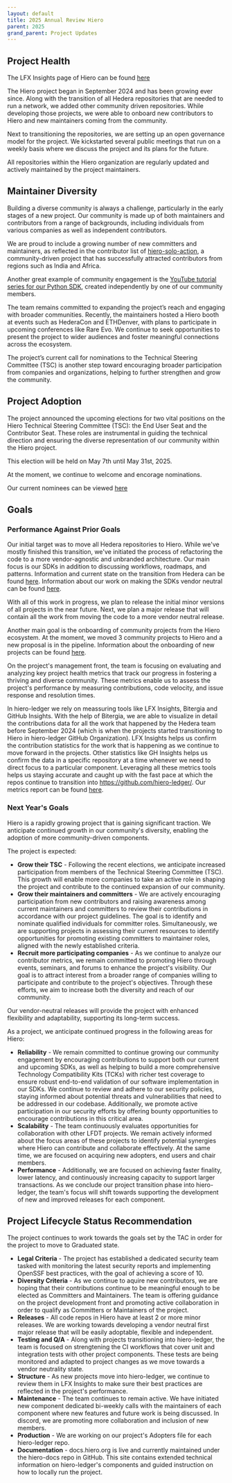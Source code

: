```yaml
---
layout: default
title: 2025 Annual Review Hiero
parent: 2025
grand_parent: Project Updates
---
```


## Project Health

The LFX Insights page of Hiero can be found [here](https://insights.lfx.linuxfoundation.org/foundation/lf-decentralized-trust/overview/github?project=hiero)

The Hiero project began in September 2024 and has been growing ever since.
Along with the transition of all Hedera repositories that are needed to run a network, we added  other community driven repositories.
While developing those projects, we were able to onboard new contributors to Hiero and new maintainers coming from the community.

Next to transitioning the repositories, we are setting up an open governance model for the project.
We kickstarted several public meetings that run on a weekly basis where we discuss the project and its plans for the future.

All repositories within the Hiero organization are regularly updated and actively maintained by the project maintainers.

## Maintainer Diversity

Building a diverse community is always a challenge, particularly in the early stages of a new project. Our community is made up of both maintainers and contributors from a range of backgrounds, including individuals from various companies as well as independent contributors.

We are proud to include a growing number of new committers and maintainers, as reflected in the contributor list of [hiero-solo-action](https://github.com/hiero-ledger/hiero-solo-action), a community-driven project that has successfully attracted contributors from regions such as India and Africa.

Another great example of community engagement is the [YouTube tutorial series for our Python SDK](https://www.youtube.com/playlist?list=PL6uVtTx-oqY8V-HBfenONJrsA0Z8xJymX), created independently by one of our community members.

The team remains committed to expanding the project’s reach and engaging with broader communities. Recently, the maintainers hosted a Hiero booth at events such as HederaCon and ETHDenver, with plans to participate in upcoming conferences like Rare Evo. We continue to seek opportunities to present the project to wider audiences and foster meaningful connections across the ecosystem.

The project’s current call for nominations to the Technical Steering Committee (TSC) is another step toward encouraging broader participation from companies and organizations, helping to further strengthen and grow the community.

## Project Adoption

The project announced the upcoming elections for two vital positions on the Hiero Technical Steering Committee (TSC): the End User Seat and the Contributor Seat.
These roles are instrumental in guiding the technical direction and ensuring the diverse representation of our community within the Hiero project.

This election will be held on May 7th until May 31st, 2025.

At the moment, we continue to welcome and encorage nominations.

Our current nominees can be viewed [here](https://github.com/hiero-ledger/governance/tree/main/elections/nominees/mar-2025-election)

## Goals

### Performance Against Prior Goals

Our initial target was to move all Hedera repositories to Hiero.
While we've mostly finished this transition, we've initiated the process of refactoring the code to a more vendor-agnostic and unbranded architecture.
Our main focus is our SDKs in addition to discussing workflows, roadmaps, and patterns.
Information and current state on the transition from Hedera can be found [here](https://github.com/hiero-ledger/hiero/blob/main/transition.md).
Information about our work on making the SDKs vendor neutral can be found [here](https://github.com/hiero-ledger/hiero/blob/main/blog/2025-03-17-sdk-workflows.md).

With all of this work in progress, we plan to release the initial minor versions of all projects in the near future.
Next, we plan a major release that will contain all the work from moving the code to a more vendor neutral release.

Another main goal is the onboarding of community projects from the Hiero ecosystem.
At the moment, we moved 3 community projects to Hiero and a new proposal is in the pipeline.
Information about the onboarding of new projects can be found [here](https://github.com/hiero-ledger/hiero/blob/main/community-transition.md).

On the project's management front, the team is focusing on evaluating and analyzing key project health metrics that track our progress in fostering a thriving and diverse community.
These metrics enable us to assess the project's performance by measuring contributions, code velocity, and issue response and resolution times.

In hiero-ledger we rely on meassuring tools like LFX Insights, Bitergia and GitHub Insights. With the help of Bitergia, we are able to visualize in detail the contributions data for all the work that happened by the Hedera team before September 2024 (which is when the projects started transitioning to Hiero in hiero-ledger GitHub Organization). LFX Insights helps us confirm the contribution statistics for the work that is happening as we continue to move forward in the projects. Other statistics like GH Insights helps us confirm the data in a specific repository at a time whenever we need to direct focus to a particular component. Leveraging all these metrics tools helps us staying accurate and caught up with the fast pace at which the repos continue to transition into https://github.com/hiero-ledger/.
Our metrics report can be found [here](https://docs.google.com/document/d/e/2PACX-1vRxg-3wU-eg0EWEhAu9SRab_sXwJBy5YDQqoeV6BLq0FnVnoO4V41kPYEDYJovtns6tpq9gkaSaSzlO/pub).

### Next Year's Goals

Hiero is a rapidly growing project that is gaining significant traction. We anticipate continued growth in our community's diversity, enabling the adoption of more community-driven components.

The project is expected:

- **Grow their TSC** - Following the recent elections, we anticipate increased participation from members of the Technical Steering Committee (TSC). This growth will enable more companies to take an active role in shaping the project and contribute to the continued expansion of our community.
- **Grow their maintainers and committers** - We are actively encouraging participation from new contributors and raising awareness among current maintainers and committers to review their contributions in accordance with our project guidelines. The goal is to identify and nominate qualified individuals for committer roles. Simultaneously, we are supporting projects in assessing their current resources to identify opportunities for promoting existing committers to maintainer roles, aligned with the newly established criteria.
- **Recruit more participating companies** - As we continue to analyze our contributor metrics, we remain committed to promoting Hiero through events, seminars, and forums to enhance the project's visibility. Our goal is to attract interest from a broader range of companies willing to participate and contribute to the project's objectives. Through these efforts, we aim to increase both the diversity and reach of our community.

Our vendor-neutral releases will provide the project with enhanced flexibility and adaptability, supporting its long-term success.

As a project, we anticipate continued progress in the following areas for Hiero:

- **Reliability** - We remain committed to continue growing our community engagement by encouraging contributions to support both our current and upcoming SDKs, as well as helping to build a more comprehensive Technology Compatibility Kits (TCKs) with richer test coverage to ensure robust end-to-end validation of our software implementation in our SDKs. We continue to review and adhere to our security policies, staying informed about potential threats and vulnerabilities that need to be addressed in our codebase. Additionally, we promote active participation in our security efforts by offering bounty opportunities to encourage contributions in this critical area.
- **Scalability** - The team continuously evaluates opportunities for collaboration with other LFDT projects. We remain actively informed about the focus areas of these projects to identify potential synergies where Hiero can contribute and collaborate effectively. At the same time, we are focused on acquiring new adopters, end users and chair members.
- **Performance** - Additionally, we are focused on achieving faster finality, lower latency, and continuously increasing capacity to support larger transactions. As we conclude our project transition phase into hiero-ledger, the team's focus will shift towards supporting the development of new and improved releases for each component.

## Project Lifecycle Status Recommendation

The project continues to work towards the goals set by the TAC in order for the project to move to Graduated state.

- **Legal Criteria** - The project has established a dedicated security team tasked with monitoring the latest security reports and implementing OpenSSF best practices, with the goal of achieving a score of 10.
- **Diversity Criteria** - As we continue to aquire new contributors, we are hoping that their contributions continue to be meaningful enough to be elected as Committers and Maintainers. The team is offering guidance on the project development front and promoting active collaboration in order to qualify as Committers or Maintainers of the project.
- **Releases** - All code repos in Hiero have at least 2 or more minor releases. We are working towards developing a vendor neutral first major release that will be easily adoptable, flexible and independent.
- **Testing and Q/A** - Along with projects transitioning into hiero-ledger, the team is focused on strengtening the CI workflows that cover unit and integration tests with other project components. These tests are being monitored and adapted to project changes as we move towards a vendor neutrality state.
- **Structure** - As new projects move into hiero-ledger, we continue to review them in LFX Insights to make sure their best practices are reflected in the project's performance.
- **Maintenance** - The team continues to remain active. We have initiated new component dedicated bi-weekly calls with the maintainers of each component where new features and future work is being discussed. In discord, we are promoting more collaboration and inclusion of new members.
- **Production** - We are working on our project's Adopters file for each hiero-ledger repo.
- **Documentation** - docs.hiero.org is live and currently maintained under the hiero-docs repo in GitHub. This site contains extended technical information on hiero-ledger's components and guided instruction on how to locally run the project.
